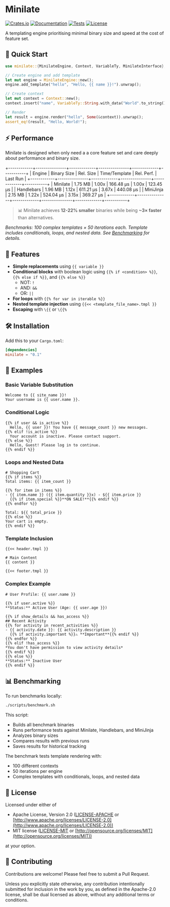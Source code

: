 # Minilate

[![Crates.io](https://img.shields.io/crates/v/minilate.svg)](https://crates.io/crates/minilate)
[![Documentation](https://docs.rs/minilate/badge.svg)](https://docs.rs/minilate)
[![Tests](https://github.com/JosiahBull/minilate/workflows/Tests/badge.svg)](https://github.com/JosiahBull/minilate/actions)
[![License](https://img.shields.io/badge/license-MIT%20OR%20Apache--2.0-blue.svg)](#license)

A templating engine prioritising minimal binary size and speed at the cost of feature set.

## 🚀 Quick Start

```rust
use minilate::{MinilateEngine, Context, VariableTy, MinilateInterface};

// Create engine and add template
let mut engine = MinilateEngine::new();
engine.add_template("hello", "Hello, {{ name }}!").unwrap();

// Create context
let mut context = Context::new();
context.insert("name", VariableTy::String.with_data("World".to_string()));

// Render
let result = engine.render("hello", Some(&context)).unwrap();
assert_eq!(result, "Hello, World!");
```

## ⚡ Performance

Minilate is designed when only need a a core feature set and care deeply about performance and binary size.

+------------+---------------+-------------+---------------+-------------+-----------+
| Engine     | Binary Size   | Rel. Size   | Time/Template | Rel. Perf.  | Last Run  |
+------------+---------------+-------------+---------------+-------------+-----------+
| Minilate   | 1.75 MB       | 1.00x       | 166.48 µs     | 1.00x       | 123.45 µs |
| Handlebars | 1.96 MB       | 1.12x       | 611.21 µs     | 3.67x       | 440.08 µs |
| MiniJinja  | 2.15 MB       | 1.22x       | 524.04 µs     | 3.15x       | 369.27 µs |
+------------+---------------+-------------+---------------+-------------+-----------+

> 📊 Minilate achieves **12-22% smaller** binaries while being **~3× faster** than alternatives.

*Benchmarks: 100 complex templates × 50 iterations each. Template includes conditionals, loops, and nested data. See [Benchmarking](#-benchmarking) for details.*

## 🚀 Features

- **Simple replacements** using `{{ variable }}`
- **Conditional blocks** with boolean logic using `{{% if <condition> %}}`, `{{% else if %}}`, and `{{% else %}}`
  - NOT: `!`
  - AND: `&&`
  - OR: `||`
- **For loops** with `{{% for var in iterable %}}`
- **Nested template injection** using `{{<< <template_file_name>.tmpl }}`
- **Escaping** with `\{{` or `\{{%`

## 🛠️ Installation

Add this to your `Cargo.toml`:

```toml
[dependencies]
minilate = "0.1"
```

## 📖 Examples

### Basic Variable Substitution
```tmpl
Welcome to {{ site_name }}!
Your username is {{ user.name }}.
```

### Conditional Logic
```tmpl
{{% if user && is_active %}}
  Hello, {{ user }}! You have {{ message_count }} new messages.
{{% elif !is_active %}}
  Your account is inactive. Please contact support.
{{% else %}}
  Hello, Guest! Please log in to continue.
{{% endif %}}
```

### Loops and Nested Data
```tmpl
# Shopping Cart
{{% if items %}}
Total items: {{ item_count }}

{{% for item in items %}}
- {{ item.name }} ({{ item.quantity }}x) - ${{ item.price }}
  {{% if item.special %}}**ON SALE!**{{% endif %}}
{{% endfor %}}

Total: ${{ total_price }}
{{% else %}}
Your cart is empty.
{{% endif %}}
```

### Template Inclusion
```tmpl
{{<< header.tmpl }}

# Main Content
{{ content }}

{{<< footer.tmpl }}
```

### Complex Example
```tmpl
# User Profile: {{ user.name }}

{{% if user.active %}}
**Status:** Active User (Age: {{ user.age }})

{{% if show_details && has_access %}}
## Recent Activity
{{% for activity in recent_activities %}}
- {{ activity.date }}: {{ activity.description }}
  {{% if activity.important %}}⚠️ **Important**{{% endif %}}
{{% endfor %}}
{{% elif !has_access %}}
*You don't have permission to view activity details*
{{% endif %}}
{{% else %}}
**Status:** Inactive User
{{% endif %}}
```

## 📊 Benchmarking

To run benchmarks locally:

```bash
./scripts/benchmark.sh
```

This script:
- Builds all benchmark binaries
- Runs performance tests against Minilate, Handlebars, and MiniJinja
- Analyzes binary sizes
- Compares results with previous runs
- Saves results for historical tracking

The benchmark tests template rendering with:
- 100 different contexts
- 50 iterations per engine
- Complex templates with conditionals, loops, and nested data

## 📄 License

Licensed under either of

 * Apache License, Version 2.0
   ([LICENSE-APACHE](LICENSE-APACHE) or [http://www.apache.org/licenses/LICENSE-2.0](http://www.apache.org/licenses/LICENSE-2.0))
 * MIT license
   ([LICENSE-MIT](LICENSE-MIT) or [http://opensource.org/licenses/MIT](http://opensource.org/licenses/MIT))

at your option.

## 🤝 Contributing

Contributions are welcome! Please feel free to submit a Pull Request.

Unless you explicitly state otherwise, any contribution intentionally submitted
for inclusion in the work by you, as defined in the Apache-2.0 license, shall be
dual licensed as above, without any additional terms or conditions.
